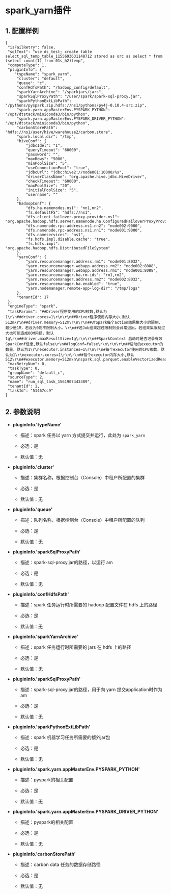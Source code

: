 # spark_yarn插件

## 1. 配置样例

```
{
 "isFailRetry": false,
 "sqlText": "use ds_test; create table select_sql_temp_table_1155693631148712 stored as orc as select * from (select count(1) from 01s_h2)temp",
 "computeType": 1,
 "pluginInfo": {
    "typeName": "spark_yarn",
     "cluster": "default",
     "queue": "c",
     "confHdfsPath": "/hadoop_config/default",
     "sparkYarnArchive": "/sparkjars/jars",
     "sparkSqlProxyPath": "/user/spark/spark-sql-proxy.jar",
     "sparkPythonExtLibPath": "/pythons/pyspark.zip,hdfs://ns1/pythons/py4j-0.10.4-src.zip",
     "spark.yarn.appMasterEnv.PYSPARK_PYTHON": "/opt/dtstack/miniconda3/bin/python",
     "spark.yarn.appMasterEnv.PYSPARK_DRIVER_PYTHON": "/opt/dtstack/miniconda3/bin/python",
     "carbonStorePath": "hdfs://ns1/user/hive/warehouse2/carbon.store",
     "spark.local.dir": "/tmp",
     "hiveConf": {
         "jdbcIdel": "1",
         "queryTimeout": "60000",
         "password": "",
         "maxRows": "5000",
         "minPoolSize": "5",
         "useConnectionPool": "true",
         "jdbcUrl": "jdbc:hive2://node001:10000/%s",
         "driverClassName": "org.apache.hive.jdbc.HiveDriver",
         "checkTimeout": "60000",
         "maxPoolSize": "20",
         "initialPoolSize": "5",
         "username": ""
     },
     "hadoopConf": {
         "dfs.ha.namenodes.ns1": "nn1,nn2",
         "fs.defaultFS": "hdfs://ns1",
         "dfs.client.failover.proxy.provider.ns1": "org.apache.hadoop.hdfs.server.namenode.ha.ConfiguredFailoverProxyProvider",
         "dfs.namenode.rpc-address.ns1.nn2": "node002:9000",
         "dfs.namenode.rpc-address.ns1.nn1": "node001:9000",
         "dfs.nameservices": "ns1",
         "fs.hdfs.impl.disable.cache": "true",
         "fs.hdfs.impl": "org.apache.hadoop.hdfs.DistributedFileSystem"
     },
     "yarnConf": {
         "yarn.resourcemanager.address.rm1": "node001:8032",
         "yarn.resourcemanager.webapp.address.rm2": "node002:8088",
         "yarn.resourcemanager.webapp.address.rm1": "node001:8088",
         "yarn.resourcemanager.ha.rm-ids": "rm1,rm2",
         "yarn.resourcemanager.address.rm2": "node002:8032",
         "yarn.resourcemanager.ha.enabled": "true",
         "yarn.nodemanager.remote-app-log-dir": "/tmp/logs"
     },
     "tenantId": 17
 },
 "engineType": "spark",
 "taskParams": "##Driver程序使用的CPU核数,默认为1\r\n##driver.cores=1\r\n\r\n##Driver程序使用内存大小,默认512m\r\n##driver.memory=512m\r\n\r\n##对Spark每个action结果集大小的限制，最少是1M，若设为0则不限制大小。\r\n##若Job结果超过限制则会异常退出，若结果集限制过大也可能造成OOM问题，默认1g\r\n##driver.maxResultSize=1g\r\n\r\n##SparkContext 启动时是否记录有效 SparkConf信息,默认false\r\n##logConf=false\r\n\r\n\r\n##启动的executor的数量，默认为1\r\nexecutor.instances=1\r\n\r\n#每个executor使用的CPU核数，默认为1\r\nexecutor.cores=1\r\n\r\n##每个executor内存大小,默认512\r\n##executor.memory=512m\n\nspark.sql.parquet.enableVectorizedReader=false",
 "maxRetryNum": 0,
 "taskType": 0,
 "groupName": "default_c",
 "sourceType": 2,
 "name": "run_sql_task_1561907443389",
 "tenantId": 1,
 "taskId": "51467cc9"
}
```

## 2. 参数说明

* **pluginInfo.'typeName'**

 	* 描述：spark 任务以 yarn 方式提交并运行，此处为 `spark_yarn`
 		
	* 必选：是 <br />

	* 默认值：无 <br />

* **pluginInfo.'cluster'**

 	* 描述：集群名称，根据控制台（Console）中租户所配置的集群
 		
	* 必选：是 <br />

	* 默认值：无 <br />

* **pluginInfo.'queue'**

 	* 描述：队列名称，根据控制台（Console）中租户所配置的队列
 		
	* 必选：是 <br />

	* 默认值：无 <br />
	
* **pluginInfo.'sparkSqlProxyPath'**

 	* 描述：spark-sql-proxy.jar的路径，以运行 am
 		
	* 必选：是 <br />

	* 默认值：无 <br />

* **pluginInfo.'confHdfsPath'**

 	* 描述：spark 任务运行时所需要的 hadoop 配置文件在 hdfs 上的路径
 		
	* 必选：是 <br />

	* 默认值：无 <br />

* **pluginInfo.'sparkYarnArchive'**

 	* 描述：spark 任务运行时所需要的 jars 在 hdfs 上的路径
 		
	* 必选：是 <br />

	* 默认值：无 <br />

* **pluginInfo.'sparkSqlProxyPath'**

 	* 描述：spark-sql-proxy.jar的路径，用于向 yarn 提交application时作为 am
 		
	* 必选：是 <br />

	* 默认值：无 <br />

* **pluginInfo.'sparkPythonExtLibPath'**

 	* 描述：spark 机器学习任务所需要的额外jar包
 		
	* 必选：是 <br />

	* 默认值：无 <br />

* **pluginInfo.'spark.yarn.appMasterEnv.PYSPARK_PYTHON'**

 	* 描述：pyspark的相关配置
 		
	* 必选：是 <br />

	* 默认值：无 <br />

* **pluginInfo.'spark.yarn.appMasterEnv.PYSPARK_DRIVER_PYTHON'**

 	* 描述：pyspark的相关配置
 		
	* 必选：是 <br />

	* 默认值：无 <br />
	
* **pluginInfo.'carbonStorePath'**

 	* 描述：carbon data 任务的数据存储路径
 		
	* 必选：是 <br />

	* 默认值：无 <br />